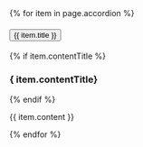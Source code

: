 
<div class="usa-accordion">
    {% for item in page.accordion %}
        <h4 class="usa-accordion__heading">
            <button
            class="usa-accordion__button"
            aria-expanded="false"
            aria-controls="a{{forloop.index}}"
            >
                {{ item.title }}
            </button>
        </h4>
        <div id="a{{forloop.index}}" class="usa-accordion__content usa-prose">
            {% if item.contentTitle %}
            <h3>{ item.contentTitle}</h3>
            {% endif %}
            <p>
                {{ item.content }}
            </p>
        </div>
    {% endfor %}
</div>




